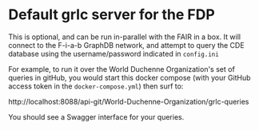 # Default grlc server for the FDP

This is optional, and can be run in-parallel with the FAIR in a box.  It will connect to the F-i-a-b GraphDB network, and attempt to query the 
CDE database using the username/password indicated in `config.ini`

For example, to run it over the World Duchenne Organization's set of queries in gitHub, you would start this docker compose (with your GitHub access token in the `docker-compose.yml`) then surf to:

http://localhost:8088/api-git/World-Duchenne-Organization/grlc-queries

You should see a Swagger interface for your queries.